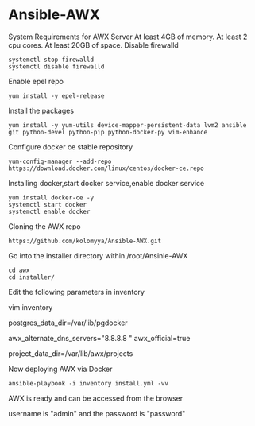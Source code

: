 # Ansible-AWX

System Requirements for AWX Server
At least 4GB of memory.
At least 2 cpu cores.
At least 20GB of space.
Disable firewalld

```
systemctl stop firewalld 
systemctl disable firewalld
```
Enable epel repo
```
yum install -y epel-release
```
Install the packages
```
yum install -y yum-utils device-mapper-persistent-data lvm2 ansible git python-devel python-pip python-docker-py vim-enhance
```
Configure docker ce stable repository
```
yum-config-manager --add-repo https://download.docker.com/linux/centos/docker-ce.repo
```

Installing docker,start docker service,enable docker service
```
yum install docker-ce -y
systemctl start docker
systemctl enable docker
```
Cloning the AWX repo
```
https://github.com/kolomyya/Ansible-AWX.git
```
Go into the installer directory within /root/Ansinle-AWX
```
cd awx
cd installer/
```
Edit the following parameters in inventory

vim inventory 

postgres_data_dir=/var/lib/pgdocker

awx_alternate_dns_servers="8.8.8.8
"
awx_official=true 

project_data_dir=/var/lib/awx/projects 

Now deploying AWX via Docker
```
ansible-playbook -i inventory install.yml -vv
```
AWX is ready and can be accessed from the browser

username is "admin" and the password is "password"


